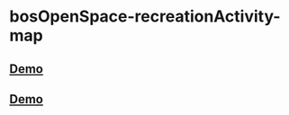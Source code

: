 # bosOpenSpace-recreationActivity-map

## [Demo](http://htmlpreview.github.io/?https://rawgit.com/nbeaumont/bosOpenSpace-recreationActivity-map/master/index.html)

## [Demo](http://rawgit.com/nbeaumont/bosOpenSpace-recreationActivity-map/master/index.html)



